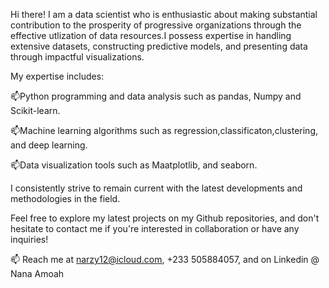 Hi there! I am a data scientist who is enthusiastic about making substantial contribution to the prosperity of progressive organizations through the 
effective utlization of data resources.I possess expertise in handling extensive datasets, constructing predictive models, and presenting data 
through impactful visualizations.


My expertise includes:

📫Python programming and data analysis such as pandas, Numpy and Scikit-learn.

📫Machine learning algorithms such as regression,classificaton,clustering, and deep learning.

📫Data visualization tools such as Maatplotlib, and  seaborn.

I consistently strive to remain current with the latest developments and methodologies in the field.

Feel free to explore my latest projects on my Github repositories, and don't hesitate to contact me if you're interested in collaboration or
have any inquiries!

📫 Reach me at narzy12@icloud.com, +233 505884057, and on Linkedin @ Nana Amoah






<!--
**nanaamoah11/nanaamoah11** is a ✨ _special_ ✨ repository because its `README.md` (this file) appears on your GitHub profile.

Here are some ideas to get you started:

- 🔭 I’m currently working on ...
- 🌱 I’m currently learning ...
- 👯 I’m looking to collaborate on ...
- 🤔 I’m looking for help with ...
- 💬 Ask me about ...
- 📫 How to reach me: ...
- 😄 Pronouns: ...
- ⚡ Fun fact: ...
-->
